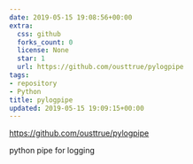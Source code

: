 ```yaml
---
date: 2019-05-15 19:08:56+00:00
extra:
  css: github
  forks_count: 0
  license: None
  star: 1
  url: https://github.com/ousttrue/pylogpipe
tags:
- repository
- Python
title: pylogpipe
updated: 2019-05-15 19:09:15+00:00
---
```


<https://github.com/ousttrue/pylogpipe>

python pipe for logging
